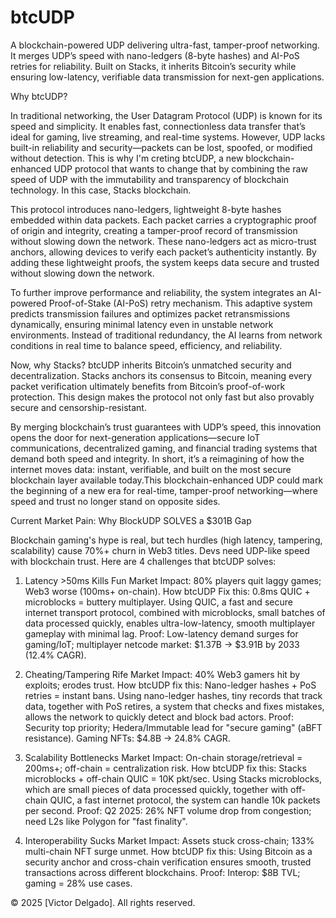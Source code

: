 # btcUDP
A blockchain-powered UDP delivering ultra-fast, tamper-proof networking. It merges UDP’s speed with nano-ledgers (8-byte hashes) and AI-PoS retries for reliability. Built on Stacks, it inherits Bitcoin’s security while ensuring low-latency, verifiable data transmission for next-gen applications.


Why btcUDP?


In traditional networking, the User Datagram Protocol (UDP) is known for its speed and simplicity. It enables fast, connectionless data transfer that’s ideal for gaming, live streaming, and real-time systems. However, UDP lacks built-in reliability and security—packets can be lost, spoofed, or modified without detection. This is why I'm creting btcUDP, a new blockchain-enhanced UDP protocol that wants to change that by combining the raw speed of UDP with the immutability and transparency of blockchain technology. In this case, Stacks blockchain.

This protocol introduces nano-ledgers, lightweight 8-byte hashes embedded within data packets. Each packet carries a cryptographic proof of origin and integrity, creating a tamper-proof record of transmission without slowing down the network. These nano-ledgers act as micro-trust anchors, allowing devices to verify each packet’s authenticity instantly. By adding these lightweight proofs, the system keeps data secure and trusted without slowing down the network.

To further improve performance and reliability, the system integrates an AI-powered Proof-of-Stake (AI-PoS) retry mechanism. This adaptive system predicts transmission failures and optimizes packet retransmissions dynamically, ensuring minimal latency even in unstable network environments. Instead of traditional redundancy, the AI learns from network conditions in real time to balance speed, efficiency, and reliability.

Now, why Stacks? btcUDP inherits Bitcoin’s unmatched security and decentralization. Stacks anchors its consensus to Bitcoin, meaning every packet verification ultimately benefits from Bitcoin’s proof-of-work protection. This design makes the protocol not only fast but also provably secure and censorship-resistant.

By merging blockchain’s trust guarantees with UDP’s speed, this innovation opens the door for next-generation applications—secure IoT communications, decentralized gaming, and financial trading systems that demand both speed and integrity. In short, it’s a reimagining of how the internet moves data: instant, verifiable, and built on the most secure blockchain layer available today.This blockchain-enhanced UDP could mark the beginning of a new era for real-time, tamper-proof networking—where speed and trust no longer stand on opposite sides.


Current Market Pain: Why BlockUDP SOLVES a $301B Gap


Blockchain gaming's hype is real, but tech hurdles (high latency, tampering, scalability) cause 70%+ churn in Web3 titles. Devs need UDP-like speed with blockchain trust. Here are 4 challenges that btcUDP solves:

1) Latency >50ms Kills Fun
Market Impact: 80% players quit laggy games; Web3 worse (100ms+ on-chain).
How btcUDP Fix this: 0.8ms QUIC + microblocks = buttery multiplayer. Using QUIC, a fast and secure internet transport protocol, combined with microblocks, small batches of data processed quickly, enables ultra-low-latency, smooth multiplayer gameplay with minimal lag.
Proof: Low-latency demand surges for gaming/IoT; multiplayer netcode market: $1.37B → $3.91B by 2033 (12.4% CAGR). 

2) Cheating/Tampering Rife
Market Impact: 40% Web3 gamers hit by exploits; erodes trust.
How btcUDP fix this: Nano-ledger hashes + PoS retries = instant bans. Using nano-ledger hashes, tiny records that track data, together with PoS retires, a system that checks and fixes mistakes, allows the network to quickly detect and block bad actors.
Proof: Security top priority; Hedera/Immutable lead for "secure gaming" (aBFT resistance). Gaming NFTs: $4.8B → 24.8% CAGR.

3) Scalability Bottlenecks
Market Impact: On-chain storage/retrieval = 200ms+; off-chain = centralization risk.
How btcUDP fix this: Stacks microblocks + off-chain QUIC = 10K pkt/sec. Using Stacks microblocks, which are small pieces of data processed quickly, together with off-chain QUIC, a fast internet protocol, the system can handle 10k packets per second.
Proof: Q2 2025: 26% NFT volume drop from congestion; need L2s like Polygon for "fast finality". 

4) Interoperability Sucks
Market Impact: Assets stuck cross-chain; 133% multi-chain NFT surge unmet.
How btcUDP fix this: Using Bitcoin as a security anchor and cross-chain verification ensures smooth, trusted transactions across different blockchains.
Proof: Interop: $8B TVL; gaming = 28% use cases.




































© 2025 [Victor Delgado]. All rights reserved.
